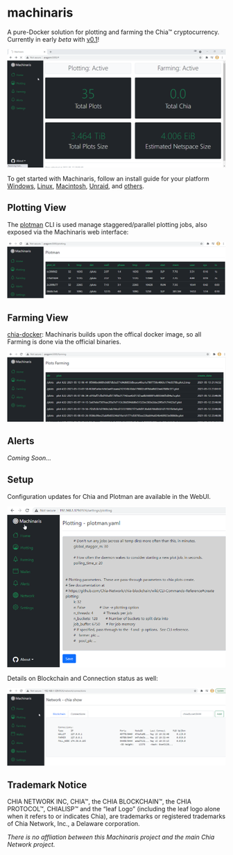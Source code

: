 # machinaris

A pure-Docker solution for plotting and farming the Chia™ cryptocurrency.  Currently in early *beta* with [v0.1](https://github.com/users/guydavis/packages/container/package/machinaris)!

![Home](./docs/img/machinaris_home.png)

To get started with Machinaris, follow an install guide for your platform [Windows](https://github.com/guydavis/machinaris/wiki/Windows), [Linux](https://github.com/guydavis/machinaris/wiki/Linux), [Macintosh](https://github.com/guydavis/machinaris/wiki/MacOS), [Unraid](https://github.com/guydavis/machinaris/wiki/Unraid), and [others](https://github.com/guydavis/machinaris/wiki/Generic).

## Plotting View

The [plotman](https://github.com/ericaltendorf/plotman) CLI is used manage staggered/parallel plotting jobs, also exposed via the Machinaris web interface:

![Plotting](./docs/img/machinaris_plotting.png)

## Farming View

[chia-docker](https://github.com/orgs/Chia-Network/packages/container/package/chia): Machinaris builds upon the offical docker image, so all Farming is done via the official binaries.

![Farming](./docs/img/machinaris_farming.png)

## Alerts

*Coming Soon...*

## Setup

Configuration updates for Chia and Plotman are available in the WebUI.  

![Connections](./docs/img/machinaris_settings.png)

Details on Blockchain and Connection status as well:

![Connections](./docs/img/machinaris_network.png)

## Trademark Notice
CHIA NETWORK INC, CHIA™, the CHIA BLOCKCHAIN™, the CHIA PROTOCOL™, CHIALISP™ and the “leaf Logo” (including the leaf logo alone when it refers to or indicates Chia), are trademarks or registered trademarks of Chia Network, Inc., a Delaware corporation.  

*There is no affliation between this Machinaris project and the main Chia Network project.*

